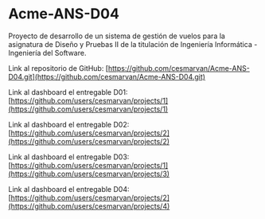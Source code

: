 # Acme-ANS-D04


Proyecto de desarrollo de un sistema de gestión de vuelos para la asignatura de Diseño y Pruebas II de la titulación de Ingeniería Informática - Ingeniería del Software.


Link al repositorio de GitHub: [https://github.com/cesmarvan/Acme-ANS-D04.git](https://github.com/cesmarvan/Acme-ANS-D04.git)


Link al dashboard el entregable D01: [https://github.com/users/cesmarvan/projects/1](https://github.com/users/cesmarvan/projects/1)


Link al dashboard el entregable D02: [https://github.com/users/cesmarvan/projects/2](https://github.com/users/cesmarvan/projects/2)


Link al dashboard el entregable D03: [https://github.com/users/cesmarvan/projects/1](https://github.com/users/cesmarvan/projects/3)


Link al dashboard el entregable D04: [https://github.com/users/cesmarvan/projects/2](https://github.com/users/cesmarvan/projects/4)
 
